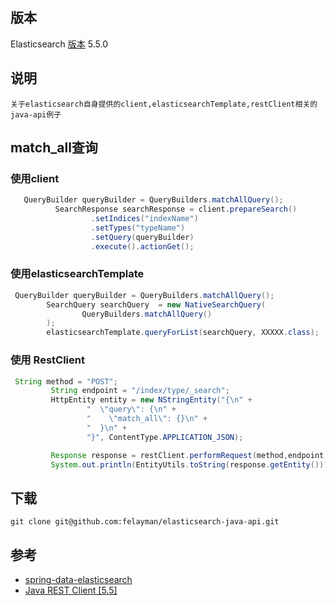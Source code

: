 

## 版本

 Elasticsearch  [版本](https://github.com/elasticsearch-cn/elasticsearch-definitive-guide) 5.5.0

## 说明

    关于elasticsearch自身提供的client,elasticsearchTemplate,restClient相关的java-api例子

## match_all查询

###  使用client

~~~java
   QueryBuilder queryBuilder = QueryBuilders.matchAllQuery();
          SearchResponse searchResponse = client.prepareSearch()
                  .setIndices("indexName")
                  .setTypes("typeName")
                  .setQuery(queryBuilder)
                  .execute().actionGet();
~~~

### 使用elasticsearchTemplate

~~~java
 QueryBuilder queryBuilder = QueryBuilders.matchAllQuery();
        SearchQuery searchQuery  = new NativeSearchQuery(
                QueryBuilders.matchAllQuery()
        );
        elasticsearchTemplate.queryForList(searchQuery, XXXXX.class);
~~~

###  使用 RestClient

~~~java
 String method = "POST";
         String endpoint = "/index/type/_search";
         HttpEntity entity = new NStringEntity("{\n" +
                 "  \"query\": {\n" +
                 "    \"match_all\": {}\n" +
                 "  }\n" +
                 "}", ContentType.APPLICATION_JSON);

         Response response = restClient.performRequest(method,endpoint,Collections.<String, String>emptyMap(),entity);
         System.out.println(EntityUtils.toString(response.getEntity()));
~~~

## 下载

    git clone git@github.com:felayman/elasticsearch-java-api.git


## 参考

- [spring-data-elasticsearch](https://github.com/spring-projects/spring-data-elasticsearch)
- [Java REST Client [5.5]](https://www.elastic.co/guide/en/elasticsearch/client/java-rest/current/_example_requests.html)



